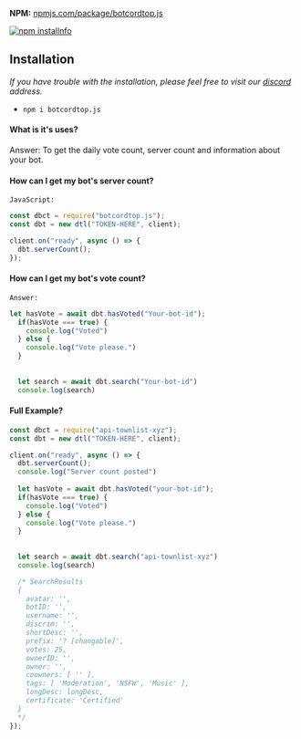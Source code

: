 **NPM:** [npmjs.com/package/botcordtop.js](https://www.npmjs.com/package/botcordtop.js/)<br>



<a href="https://nodei.co/npm/botcordtop.js"><img src="https://nodei.co/npm/botcordtop.js.png?downloads=true&stars=true" alt="npm installnfo" /></a>


## Installation
*If you have trouble with the installation, please feel free to visit our [discord](https://botcord.top/dc) address.*
- `npm i botcordtop.js`

#### What is it's uses?
  Answer: To get the daily vote count, server count and information about your bot.

#### How can I get my bot's server count?
  `JavaScript:`
```js
const dbct = require("botcordtop.js");
const dbt = new dtl("TOKEN-HERE", client);

client.on("ready", async () => {
  dbt.serverCount();
});
```

#### How can I get my bot's vote count?
  `Answer:`
```js
let hasVote = await dbt.hasVoted("Your-bot-id");
  if(hasVote === true) {
    console.log("Voted")
  } else {
    console.log("Vote please.")
  }
  
  
  let search = await dbt.search("Your-bot-id")
  console.log(search)

```

#### Full Example?
```js
const dbct = require("api-townlist-xyz");
const dbt = new dtl("TOKEN-HERE", client);

client.on("ready", async () => {
  dbt.serverCount();
  console.log("Server count posted")
  
  let hasVote = await dbt.hasVoted("your-bot-id");
  if(hasVote === true) {
    console.log("Voted")
  } else {
    console.log("Vote please.")
  }
  
  
  let search = await dbt.search("api-townlist-xyz")
  console.log(search)

  /* SearchResults
  {
    avatar: '',
    botID: '',
    username: '',
    discrim: '',
    shortDesc: '',
    prefix: '? [changable]',
    votes: 25,
    ownerID: '',
    owner: '',
    coowners: [ '' ],
    tags: [ 'Moderation', 'NSFW', 'Music' ],
    longDesc: longDesc,
    certificate: 'Certified'
  }
  */
});
```
